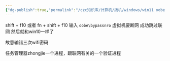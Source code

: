 ```yaml
---
{"dg-publish":true,"permalink":"/czc知识库/计算机/搞机/windows/win11 oobe 不联网离线安装系统 免激活系统，不激活，验机技巧  跳过联网激活/","dgPassFrontmatter":true,"created":"2024-06-18T17:45:20.059+08:00","updated":"2024-12-08T12:34:12.950+08:00"}
---
```



shift + f10
或者
fn + shift + f10
输入
`oobe\bypassnro`
虚拟机要断网
成功跳过联网
然后就和win10一样了

故意输错三次wifi密码

任务管理器zhongjie一个进程，跟联网有关的一个验证进程